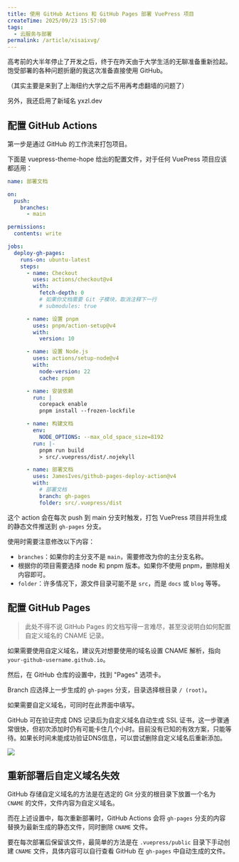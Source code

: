 ```yaml
---
title: 使用 GitHub Actions 和 GitHub Pages 部署 VuePress 项目
createTime: 2025/09/23 15:57:00
tags:
  - 云服务与部署
permalink: /article/xisaixvg/
---
```


高考前的大半年停止了开发之后，终于在昨天由于大学生活的无聊准备重新捡起。饱受部署的各种问题折磨的我这次准备直接使用 GitHub。

（其实主要是来到了上海纽约大学之后不用再考虑翻墙的问题了）

另外，我还启用了新域名 yxzl.dev

## 配置 GitHub Actions

第一步是通过 GitHub 的工作流来打包项目。

下面是 vuepress-theme-hope 给出的配置文件，对于任何 VuePress 项目应该都适用：

```yaml
name: 部署文档

on:
  push:
    branches:
      - main

permissions:
  contents: write

jobs:
  deploy-gh-pages:
    runs-on: ubuntu-latest
    steps:
      - name: Checkout
        uses: actions/checkout@v4
        with:
          fetch-depth: 0
          # 如果你文档需要 Git 子模块，取消注释下一行
          # submodules: true

      - name: 设置 pnpm
        uses: pnpm/action-setup@v4
        with:
          version: 10

      - name: 设置 Node.js
        uses: actions/setup-node@v4
        with:
          node-version: 22
          cache: pnpm

      - name: 安装依赖
        run: |
          corepack enable
          pnpm install --frozen-lockfile

      - name: 构建文档
        env:
          NODE_OPTIONS: --max_old_space_size=8192
        run: |-
          pnpm run build
          > src/.vuepress/dist/.nojekyll

      - name: 部署文档
        uses: JamesIves/github-pages-deploy-action@v4
        with:
          # 部署文档
          branch: gh-pages
          folder: src/.vuepress/dist
```

这个 action 会在每次 push 到 main 分支时触发，打包 VuePress 项目并将生成的静态文件推送到 `gh-pages` 分支。

使用时需要注意修改以下内容：

- `branches`：如果你的主分支不是 `main`，需要修改为你的主分支名称。
- 根据你的项目需要选择 node 和 pnpm 版本。如果你不使用 pnpm，删除相关内容即可。
- `folder`：许多情况下，源文件目录可能不是 `src`，而是 `docs` 或 `blog` 等等。

## 配置 GitHub Pages

> 此处不得不说 GitHub Pages 的文档写得一言难尽，甚至没说明白如何配置自定义域名的 CNAME 记录。

如果需要使用自定义域名，建议先对想要使用的域名设置 CNAME 解析，指向 `your-github-username.github.io`。

然后，在 GitHub 仓库的设置中，找到 "Pages" 选项卡。

Branch 应选择上一步生成的 `gh-pages` 分支，目录选择根目录 `/ (root)`。

如果需要自定义域名，可同时在此界面中填写。

GitHub 可在验证完成 DNS 记录后为自定义域名自动生成 SSL 证书，这一步骤通常很快，但初次添加时仍有可能卡住几个小时。目前没有已知的有效方案，只能等待。如果长时间未能成功验证DNS信息，可以尝试删除自定义域名后重新添加。

![](/images/20614f85aa4627824ba31d95d5bf26d4.png)

## 重新部署后自定义域名失效

GitHub 存储自定义域名的方法是在选定的 Git 分支的根目录下放置一个名为 `CNAME` 的文件，文件内容为自定义域名。

而在上述设置中，每次重新部署时，GitHub Actions 会将 `gh-pages` 分支的内容替换为最新生成的静态文件，同时删除 `CNAME` 文件。

要在每次部署后保留该文件，最简单的方法是在 `.vuepress/public` 目录下手动创建 `CNAME` 文件，具体内容可以自行查看 GitHub 在 `gh-pages` 中自动生成的文件。
